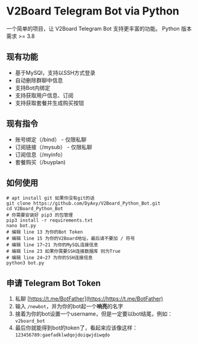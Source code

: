 # V2Board Telegram Bot via Python

一个简单的项目，让 V2Board Telegram Bot 支持更丰富的功能。
Python 版本需求 >= 3.8

## 现有功能
- 基于MySQl，支持以SSH方式登录
- 自动删除群聊中信息
- 支持Bot内绑定
- 支持获取用户信息、订阅
- 支持获取套餐并生成购买按钮

## 现有指令
- 账号绑定（/bind） - 仅限私聊
- 订阅链接（/mysub） - 仅限私聊
- 订阅信息（/myinfo）
- 套餐购买（/buyplan)

## 如何使用

```
# apt install git 如果你没有git的话
git clone https://github.com/DyAxy/V2Board_Python_Bot.git
cd V2Board_Python_Bot
# 你需要安装好 pip3 的包管理
pip3 install -r requirements.txt
nano bot.py
# 编辑 line 13 为你的Bot Token
# 编辑 line 15 为你的V2Board地址，最后请不要加 / 符号
# 编辑 line 17~21 为你的MySQL连接信息
# 编辑 line 23 如果你需要SSH连接数据库 则为True
# 编辑 line 24~27 为你的SSH连接信息
python3 bot.py
```

## 申请 Telegram Bot Token

1. 私聊 [https://t.me/BotFather](https://https://t.me/BotFather)
2. 输入 `/newbot`，并为你的bot起一个**响亮**的名字
3. 接着为你的bot设置一个username，但是一定要以bot结尾，例如：`v2board_bot`
4. 最后你就能得到bot的token了，看起来应该像这样：`123456789:gaefadklwdqojdoiqwjdiwqdo`